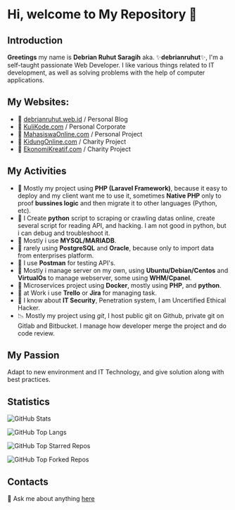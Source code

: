# Hi, welcome to My Repository 👋

## Introduction
**Greetings** my name is **Debrian Ruhut Saragih** aka. ✨**debrianruhut**✨, I'm a self-taught passionate Web Developer. I like various things related to IT development, as well as solving problems with the help of computer applications.

## My Websites:
- 🤖 [debrianruhut.web.id](https://debrianruhut.web.id) / Personal Blog
- 🤖 [KuliKode.com](https://kulikode.com) / Personal Corporate
- 🤖 [MahasiswaOnline.com](https://mahasiswaonline.com) / Personal Project
- 🤖 [KidungOnline.com](https://kidungonline.com) / Charity Project
- 🤖 [EkonomiKreatif.com](https://ekonomikreatif.com) / Charity Project


## My Activities
- 🐘 Mostly my project using **PHP (Laravel Framework)**, because it easy to deploy and my client want me to use it, sometimes **Native PHP** only to proof **bussines logic** and then migrate it to other languages (Python, etc).
- 🐍 I Create **python** script to scraping or crawling datas online, create several script for reading API, and hacking. I am not good in python, but i can debug and troubleshoot it.
- 🥞 Mostly i use **MYSQL/MARIADB**.
- 🥞 rarely using **PostgreSQL** and **Oracle**, because only to import data from enterprises platform.
- 🥞 I use **Postman** for testing API's.
- 🐧 Mostly i manage server on my own, using **Ubuntu/Debian/Centos** and **VirtualOs** to manage webserver, some using **WHM/Cpanel**.
- 📶 Microservices project using **Docker**, mostly using **PHP**, and **python**.
- 📒 at Work i use **Trello** or **Jira** for managing task.
- 🔐 I know about **IT Security**, Penetration system, I am Uncertified Ethical Hacker.
- 📉 Mostly my project using *git*, I host public git on Github, private git on Gitlab and Bitbucket. I manage how developer merge the project and do code review.

## My Passion
Adapt to new environment and IT Technology, and give solution along with best practices.

## Statistics

![GitHub Stats](https://github-readme-stats-yohanesgultom.vercel.app/api?username=debrianruhut&show_icons=true&theme=tokyonight)

![GitHub Top Langs](https://github-readme-stats-yohanesgultom.vercel.app/api/top-langs/?username=debrianruhut&layout=compact&theme=tokyonight&langs_count=10&hide=html,css,tex)

![GitHub Top Starred Repos](https://github-readme-stats-yohanesgultom.vercel.app/api/top-star-repos?username=debrianruhut&repo_count=7&theme=tokyonight)

![GitHub Top Forked Repos](https://github-readme-stats-yohanesgultom.vercel.app/api/top-fork-repos?username=debrianruhut&repo_count=7&theme=tokyonight)

## Contacts
💬 Ask me about anything [here](https://github.com/debrianruhut/debrianruhut/issues)
